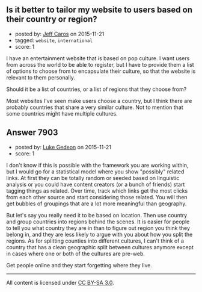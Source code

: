 ## Is it better to tailor my website to users based on their country or region?

- posted by: [Jeff Caros](https://stackexchange.com/users/5742094/jeff-caros) on 2015-11-21
- tagged: `website`, `international`
- score: 1

I have an entertainment website that is based on pop culture. I want users from across the world to be able to register, but I have to provide them a list of options to choose from to encapsulate their culture, so that the website is relevant to them personally.

Should it be a list of countries, or a list of regions that they choose from?

Most websites I've seen make users choose a country, but I think there are probably countries that share a very similar culture. Not to mention that some countries might have multiple cultures.


## Answer 7903

- posted by: [Luke Gedeon](https://stackexchange.com/users/1119600/luke-gedeon) on 2015-11-21
- score: 1

I don't know if this is possible with the framework you are working within, but I would go for a statistical model where you show "possibly" related links. At first they can be totally random or seeded based on linguistic analysis or you could have content creators (or a bunch of friends) start tagging things as related. Over time, track which links get the most clicks from each other source and start considering those related. You will then get bubbles of groupings that are a lot more meaningful than geography.

But let's say you really need it to be based on location. Then use country and group countries into regions behind the scenes. It is easier for people to tell you what country they are in than to figure out region you think they belong in, and they are less likely to argue with you about how you split the regions. As for splitting counties into different cultures, I can't think of a country that has a clean geographic split between cultures anymore except in cases where one or both of the cultures are pre-web.

Get people online and they start forgetting where they live.



---

All content is licensed under [CC BY-SA 3.0](https://creativecommons.org/licenses/by-sa/3.0/).
